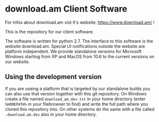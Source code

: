 # download.am Client Software

For infos about download.am vist it's website: https://www.download.am/ !

This is the repository for our client software.

The software is written for python 2.7.
The interface to this software is the website download.am.
Special UI notifications outside the website are platform independent.
We provide standalone versions for Microsoft Windows starting from XP and MacOS from 10.6 to the current versions on our website.

## Using the development version

If you are useing a platform that is targeted by our standalone builds you can also use that version together with this git repository.
On Windows create a file named `download_am_dev.txt` in your home directory (enter `%HOMEPATH%` in your filebrowser to find) and write the full path where you cloned this repository into.
On other systems do the same with a file called `.download.am.dev` also in your home directory.
